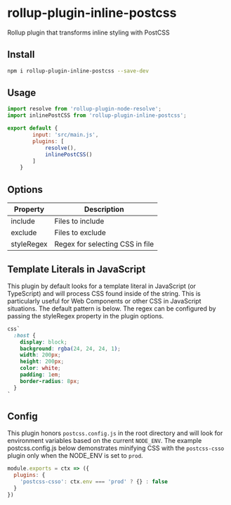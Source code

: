 # rollup-plugin-inline-postcss

Rollup plugin that transforms inline styling with PostCSS

## Install

```bash
npm i rollup-plugin-inline-postcss --save-dev
```

## Usage

```js
import resolve from 'rollup-plugin-node-resolve';
import inlinePostCSS from 'rollup-plugin-inline-postcss';

export default {
        input: 'src/main.js',
        plugins: [
            resolve(),
            inlinePostCSS()
        ]
    }

```

## Options


| Property  | Description  |
|-----------|--------------|
| include  |   Files to include |
| exclude  |   Files to exclude |
| styleRegex  |  Regex for selecting CSS in file |


## Template Literals in JavaScript

This plugin by default looks for a template literal in JavaScript (or TypeScript) and will process CSS found inside of the string. This is particularly useful for Web Components or other CSS in JavaScript situations. The default pattern is below. The regex can be configured by passing the styleRegex property in the plugin options.

```css
css`
  :host {
    display: block;
    background: rgba(24, 24, 24, 1);
    width: 200px;
    height: 200px;
    color: white;
    padding: 1em;
    border-radius: 8px;
  }
`
```

## Config

This plugin honors `postcss.config.js` in the root directory and will look for environment variables based on the current `NODE_ENV`. The example postcss.config.js below demonstrates minifying CSS with the `postcss-csso` plugin only when the NODE_ENV is set to `prod`.

```js
module.exports = ctx => ({
  plugins: {
    'postcss-csso': ctx.env === 'prod' ? {} : false
  }
})
```

